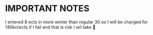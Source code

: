 
# IMPORTANT NOTES 

I entered 8 ects in more winter than regular 30 so I will be charged for 140kn/ects if I fail and that is risk I wil take 💪
